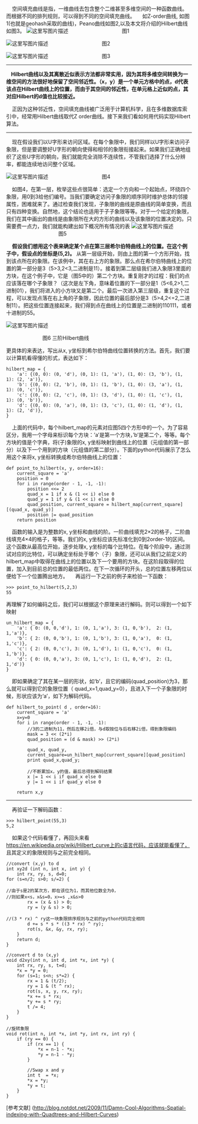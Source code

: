 ﻿&nbsp;&nbsp;&nbsp;&nbsp;空间填充曲线是指，一维曲线去包含整个二维甚至多维空间的一种函数曲线。而根据不同的排列规则，可以得到不同的空间填充曲线。
&nbsp;&nbsp;&nbsp;&nbsp;如Z-order曲线, 如图1(也就是geohash采取的曲线)，Peano曲线如图2,以及本文将介绍的Hilbert曲线如图3。
![这里写图片描述](http://static.notdot.net/uploads/geohash-order.png)
&nbsp;&nbsp;&nbsp;&nbsp;&nbsp;&nbsp;&nbsp;&nbsp;&nbsp;&nbsp;&nbsp;&nbsp;&nbsp;&nbsp;&nbsp;&nbsp;&nbsp;&nbsp;&nbsp;&nbsp;&nbsp;&nbsp;&nbsp;&nbsp;&nbsp;&nbsp;&nbsp;&nbsp;&nbsp;&nbsp;&nbsp;&nbsp;&nbsp;&nbsp;&nbsp;&nbsp;图1


![这里写图片描述](http://img.blog.csdn.net/20170705202109106?watermark/2/text/aHR0cDovL2Jsb2cuY3Nkbi5uZXQvdTAxMDc5MzIzNg==/font/5a6L5L2T/fontsize/400/fill/I0JBQkFCMA==/dissolve/70/gravity/SouthEast)
&nbsp;&nbsp;&nbsp;&nbsp;&nbsp;&nbsp;&nbsp;&nbsp;&nbsp;&nbsp;&nbsp;&nbsp;&nbsp;&nbsp;&nbsp;&nbsp;&nbsp;&nbsp;&nbsp;&nbsp;&nbsp;&nbsp;&nbsp;&nbsp;&nbsp;&nbsp;&nbsp;&nbsp;&nbsp;&nbsp;&nbsp;&nbsp;&nbsp;&nbsp;&nbsp;&nbsp;图2

![这里写图片描述](http://static.notdot.net/uploads/hilbert-order.png)
&nbsp;&nbsp;&nbsp;&nbsp;&nbsp;&nbsp;&nbsp;&nbsp;&nbsp;&nbsp;&nbsp;&nbsp;&nbsp;&nbsp;&nbsp;&nbsp;&nbsp;&nbsp;&nbsp;&nbsp;&nbsp;&nbsp;&nbsp;&nbsp;&nbsp;&nbsp;&nbsp;&nbsp;&nbsp;&nbsp;&nbsp;&nbsp;&nbsp;&nbsp;&nbsp;&nbsp;图3


----------
**&nbsp;&nbsp;&nbsp;&nbsp;Hilbert曲线以及其离散近似表示方法都非常实用，因为其将多维空间转换为一维空间的方法很好地保留了空间邻近性。（x，y）是一个单元方格中的点，d代表该点在Hilbert曲线上的位置，而由于其空间的邻近性，在单元格上近似的点，其对应Hilbert的d值也比较接近。**

&nbsp;&nbsp;&nbsp;&nbsp;正因为这种邻近性，空间填充曲线被广泛用于计算机科学，且在多维数据库索引中，经常用Hilbert曲线取代Z order曲线。接下来我们看如何用代码实现Hilbert算法。

----------

&nbsp;&nbsp;&nbsp;&nbsp;现在假设我们以U字形来访问区域。在每个象限中，我们同样以U字形来访问子象限，但是要调整好U字形的朝向使得和相邻的象限衔接起来。如果我们正确地组织了这些U字形的朝向，我们就能完全消除不连续性，不管我们选择了什么分辨率，都能连续地访问整个区域。


![这里写图片描述](http://static.notdot.net/uploads/hilbert-numbering.png)
&nbsp;&nbsp;&nbsp;&nbsp;&nbsp;&nbsp;&nbsp;&nbsp;&nbsp;&nbsp;&nbsp;&nbsp;&nbsp;&nbsp;&nbsp;&nbsp;&nbsp;&nbsp;&nbsp;&nbsp;&nbsp;&nbsp;&nbsp;&nbsp;&nbsp;&nbsp;&nbsp;&nbsp;&nbsp;&nbsp;&nbsp;&nbsp;&nbsp;&nbsp;&nbsp;&nbsp;图4

&nbsp;&nbsp;&nbsp;&nbsp;如图4，在第一层，枚举这些点很简单：选定一个方向和一个起始点，环绕四个象限，用0到3给他们编号。当我们要确定访问子象限的顺序同时维护总体的邻接属性，困难就来了。通过检查我们发现，子象限的曲线是原曲线的简单变换，而且只有四种变换。自然地，这个结论也适用于子子象限等等。对于一个给定的象限，我们在其中画出的曲线是由象限所在大的方形的曲线以及该象限的位置决定的。只需要费一点力，我们就能构建出如下概况所有情况的表
![这里写图片描述](http://static.notdot.net/uploads/hilbert-table.png)
&nbsp;&nbsp;&nbsp;&nbsp;&nbsp;&nbsp;&nbsp;&nbsp;&nbsp;&nbsp;&nbsp;&nbsp;&nbsp;&nbsp;&nbsp;&nbsp;&nbsp;&nbsp;&nbsp;&nbsp;&nbsp;&nbsp;&nbsp;&nbsp;&nbsp;&nbsp;&nbsp;&nbsp;&nbsp;&nbsp;&nbsp;&nbsp;&nbsp;&nbsp;&nbsp;&nbsp;图5

&nbsp;&nbsp;&nbsp;&nbsp;**假设我们想用这个表来确定某个点在第三层希尔伯特曲线上的位置。在这个例子中，假设点的坐标是(5,2)。** 从第一层级开始，则由上图的第一个方形开始，找到该点所在的象限。在该例中，其在右上方的象限。那么点在希尔伯特曲线上的位置的第一部分是3（5>3,2<3,二进制是11）。接着到第二层级我们进入象限3里面的方块，在这个例子中，它是（图5中的）第二个方块。重复刚才的过程：我们的点应该落在哪个子象限？（这次是左下角，意味着位置的下一部分是1（5<6,2>1,二进制01），我们将进入的小方块又是第二个。最后一次进入第三层级，重复这个过程，可以发现点落在右上角的子象限，因此位置的最后部分是3（5>4,2<=2,二进制11）。把这些位置连接起来，我们得到点在曲线上的位置是二进制的110111，或者十进制的55。

![这里写图片描述](http://img.blog.csdn.net/20170705202949042?watermark/2/text/aHR0cDovL2Jsb2cuY3Nkbi5uZXQvdTAxMDc5MzIzNg==/font/5a6L5L2T/fontsize/400/fill/I0JBQkFCMA==/dissolve/70/gravity/SouthEast)


&nbsp;&nbsp;&nbsp;&nbsp;&nbsp;&nbsp;&nbsp;&nbsp;&nbsp;&nbsp;&nbsp;&nbsp;&nbsp;&nbsp;&nbsp;&nbsp;&nbsp;&nbsp;&nbsp;&nbsp;&nbsp;&nbsp;&nbsp;&nbsp;&nbsp;图6 三阶Hilbert曲线

   更具体的来表达，写出从x, y坐标到希尔伯特曲线位置转换的方法。首先，我们要以计算机看得懂的形式，表达如下：
   

```
hilbert_map = {
    'a': {(0, 0): (0, 'd'), (0, 1): (1, 'a'), (1, 0): (3, 'b'), (1, 1): (2, 'a')},
    'b': {(0, 0): (2, 'b'), (0, 1): (1, 'b'), (1, 0): (3, 'a'), (1, 1): (0, 'c')},
    'c': {(0, 0): (2, 'c'), (0, 1): (3, 'd'), (1, 0): (1, 'c'), (1, 1): (0, 'b')},
    'd': {(0, 0): (0, 'a'), (0, 1): (3, 'c'), (1, 0): (1, 'd'), (1, 1): (2, 'd')},
}
```
&nbsp;&nbsp;&nbsp;&nbsp;上面的代码中，每个hilbert_map的元素对应图5四个方形中的一个。为了容易区分，我用一个字母来标识每个方块：’a’是第一个方块，’b’是第二个，等等。每个方块的值是个字典，将(子)象限的x, y坐标映射到曲线上的位置（元组值的第一部分）以及下一个用到的方块（元组值的第二部分）。下面的python代码展示了怎么用这个来将x, y坐标转换成希尔伯特曲线上的位置：

```
def point_to_hilbert(x, y, order=16):
    current_square = 'a'
    position = 0
    for i in range(order - 1, -1, -1):
        position <<= 2
        quad_x = 1 if x & (1 << i) else 0
        quad_y = 1 if y & (1 << i) else 0
        quad_position, current_square = hilbert_map[current_square][(quad_x, quad_y)]
        position |= quad_position
    return position

```
&nbsp;&nbsp;&nbsp;&nbsp;函数的输入是为整数的x, y坐标和曲线的阶。一阶曲线填充2×2的格子，二阶曲线填充4×4的格子，等等。我们的x, y坐标应该先标准化到0到2order-1的区间。这个函数从最高位开始，逐步处理x, y坐标的每个比特位。在每个阶段中，通过测试对应的比特位，可以确定坐标处于哪个（子）象限，还可以从我们之前定义的hilbert_map中取得在曲线上的位置以及下一个要用的方块。在这阶段取得的位置，加入到目前总的位置的最低两位。在下一次循环的开头，总的位置左移两位以便给下一个位置腾出地方。
&nbsp;&nbsp;&nbsp;&nbsp;再运行一下之前的例子来检验一下函数：

```
>>> point_to_hilbert(5,2,3)
55
```
再理解了如何编码之后，我们可以根据这个原理来进行解码。则可以得到一个如下映射

```
un_hilbert_map = {
    'a': { 0: (0, 0,'d'), 1: (0, 1,'a'), 3: (1, 0,'b'),  2: (1, 1,'a')},
    'b': { 2: (0, 0,'b'), 1: (0, 1,'b'), 3: (1, 0,'a'),  0: (1, 1,'c')},
    'c': { 2: (0, 0,'c'), 3: (0, 1,'d'), 1: (1, 0,'c'),  0: (1, 1,'b')},
    'd': { 0: (0, 0,'a'), 3: (0, 1,'c'), 1: (1, 0,'d'),  2: (1, 1,'d')}
}
```
&nbsp;&nbsp;&nbsp;&nbsp;即如果确定了其在某一层的形状，如‘b’，且它的编码(quad_position)为3，那么就可以得到它的象限位置（	quad_x=1,quad_y=0），且进入下一个子象限的时候，形状应该为‘a’，如下为解码代码。
```
def hilbert_to_point( d , order=16):
    current_square = 'a'
    x=y=0
    for i in range(order - 1, -1, -1):
        //3的二进制为11，然后左移2i倍，与d取按位与后右移2i倍，得到象限编码
        mask = 3 << (2*i)
        quad_position = (d & mask) >> (2*i)

        quad_x, quad_y,    
        current_square=un_hilbert_map[current_square][quad_position]
        print quad_x,quad_y;

		//不断累加x，y的值，最后总得到解码结果
        x |= 1 << i if quad_x else 0
        y |= 1 << i if quad_y else 0

    return x,y
```


----------


&nbsp;&nbsp;&nbsp;&nbsp;再验证一下解码函数：
```
>>> hilbert_point(55,3)
5,2
```

&nbsp;&nbsp;&nbsp;&nbsp;如果这个代码看懂了，再回头来看
https://en.wikipedia.org/wiki/Hilbert_curve上的c语言代码，应该就能看懂了，
且其定义的象限规则与之前完全相同。
```
//convert (x,y) to d
int xy2d (int n, int x, int y) {
    int rx, ry, s, d=0;
for (s=n/2; s>0; s/=2) {

//由于s是2的某次方，即在该位为1，而其他位数全为0，
//则如果x<s，x&s=0，x>=s ,x&s>0
        rx = (x & s) > 0;
        ry = (y & s) > 0;
        
//(3 * rx) ^ ry这一块象限排序规则与之前的python代码完全相同
        d += s * s * ((3 * rx) ^ ry);
        rot(s, &x, &y, rx, ry);
    }
    return d;
}

//convert d to (x,y)
void d2xy(int n, int d, int *x, int *y) {
    int rx, ry, s, t=d;
    *x = *y = 0;
    for (s=1; s<n; s*=2) {
        rx = 1 & (t/2);
        ry = 1 & (t ^ rx);
        rot(s, x, y, rx, ry);
        *x += s * rx;
        *y += s * ry;
        t /= 4;
    }
}

//旋转象限
void rot(int n, int *x, int *y, int rx, int ry) {
    if (ry == 0) {
        if (rx == 1) {
            *x = n-1 - *x;
            *y = n-1 - *y;
        }

        //Swap x and y
        int t  = *x;
        *x = *y;
        *y = t;
    }
}

```
 [参考文献]
 (http://blog.notdot.net/2009/11/Damn-Cool-Algorithms-Spatial-indexing-with-Quadtrees-and-Hilbert-Curves)